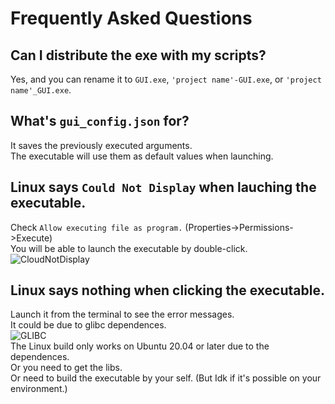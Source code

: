 # Frequently Asked Questions

## Can I distribute the exe with my scripts?

Yes, and you can rename it to `GUI.exe`, `'project name'-GUI.exe`, or `'project name'_GUI.exe`.  

## What's `gui_config.json` for?

It saves the previously executed arguments.  
The executable will use them as default values when launching.  

## Linux says `Could Not Display` when lauching the executable.

Check `Allow executing file as program.` (Properties->Permissions->Execute)  
You will be able to launch the executable by double-click.  
![CloudNotDisplay](https://user-images.githubusercontent.com/69258547/189526464-cd62887b-62b1-4071-ae38-a7ab73600bbf.png)  

## Linux says nothing when clicking the executable.

Launch it from the terminal to see the error messages.  
It could be due to glibc dependences.  
![GLIBC](https://user-images.githubusercontent.com/69258547/190676422-ae1af3a0-e9c1-4afd-a6ec-62803dc303c0.png)  
The Linux build only works on Ubuntu 20.04 or later due to the dependences.  
Or you need to get the libs.  
Or need to build the executable by your self. (But Idk if it's possible on your environment.)  
